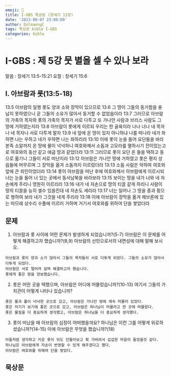 ```yaml
---
emoji: 🧢
title: I-GBS 묵상문 (창세기 11장)
date: '2023-08-07 23:00:00'
author: DolmaengC
tags: 묵상문 bible I-GBS
categories: bible 
---
```




# I-GBS : 제 5강 뭇 별을 셀 수 있나 보라
말씀 : 창세기 13:5-15:21 요절 : 창세기 15:6

## I. 아브람과 룻(13:5-18)
13:5 아브람의 일행 롯도 양과 소와 장막이 있으므로
13:6 그 땅이 그들의 동거함을 용납지 못하였으니 곧 그들의 소유가 많아서 동거할 수 없었음이라
13:7 그러므로 아브람의 가축의 목자와 롯의 가축의 목자가 서로 다투고 또 가나안 사람과 브리스 사람도 그 땅에 거하였는지라
13:8 아브람이 롯에게 이르되 우리는 한 골육이라 나나 너나 내 목자나 네 목자나 서로 다투게 말자
13:9 네 앞에 온 땅이 있지 아니하냐 나를 떠나라 네가 좌하면 나는 우하고 네가 우하면 나는 좌하리라
13:10 이에 롯이 눈을 들어 요단들을 바라본즉 소알까지 온 땅에 물이 넉넉하니 여호와께서 소돔과 고모라를 멸하시기 전이었는고로 여호와의 동산 같고 애굽 땅과 같았더라
13:11 그러므로 롯이 요단 온 들을 택하고 동으로 옮기니 그들이 서로 떠난지라
13:12 아브람은 가나안 땅에 거하였고 롯은 평지 성읍들에 머무르며 그 장막을 옮겨 소돔까지 이르렀더라
13:13 소돔 사람은 악하여 여호와 앞에 큰 죄인이었더라
13:14 롯이 아브람을 떠난 후에 여호와께서 아브람에게 이르시되 너는 눈을 들어 너 있는 곳에서 동서남북을 바라보라
13:15 보이는 땅을 내가 너와 네 자손에게 주리니 영원히 이르리라
13:16 내가 네 자손으로 땅의 티끌 같게 하리니 사람이 땅의 티끌을 능히 셀수 있을진대 네 자손도 세리라
13:17 너는 일어나 그 땅을 종과 횡으로 행하여 보라 내가 그것을 네게 주리라
13:18 이에 아브람이 장막을 옮겨 헤브론에 있는 마므레 상수리 수풀에 이르러 거하며 거기서 여호와를 위하여 단을 쌓았더라

## 문제
1. 아브람과 롯 사이에 어떤 문제가 발생하게 되었습니까?(5-7) 아브람은 이 문제를 어떻게 해결하고자 했습니까?(8,9) 아브람의 선민으로서의 내면성에 대해 말해 보시오.
```
아브람과 롯이 양과 소가 많아서 그들의 목자들이 서로 다투게 되었다. 그들의 소유가 많아서 다투게 되었다.
아브람은 서로 떨어져 살며 해결하고자 했습니다.
롯에게 좋은 땅을 양보했습니다. 
```

2. 롯은 어떤 곳을 택했으며, 아브람은 어디에 머물렀습니까?(10-13) 여기서 그들의 가치관이 어떻게 나타나 있습니까?
```
롯은 물과 풀이 넉넉한 곳으로 갔고, 아브람은 가나안 땅에 계속 머물러 있었다.
롯은 자기가 보기에 좋은 곳으로 갔고, 아브람은 하나님이 머물라고 한 곳에 머물렀다.
롯은 물질을 더 중요하게 생각했고, 아브람은 하나님을 더 중요하게 생각했다.
```

3. 롯이 떠났을 때 아브람의 심정이 어떠했을까요? 하나님은 이런 그를 어떻게 위로하셨습니까?(14-15) 이에 아브람은 무엇을 했습니까?(18)
```
아들처럼 생각하고 키운 롯이 뒤도 안돌아보고 휙 가버려서 섭섭한 마음이 들었을것 같다.
하나님은 아브람에게 자손이 번영할 수 있게 해주겠다고 했다.
아브람은 여호와를 위해여 단을 쌓았다.
```

## 묵상문

